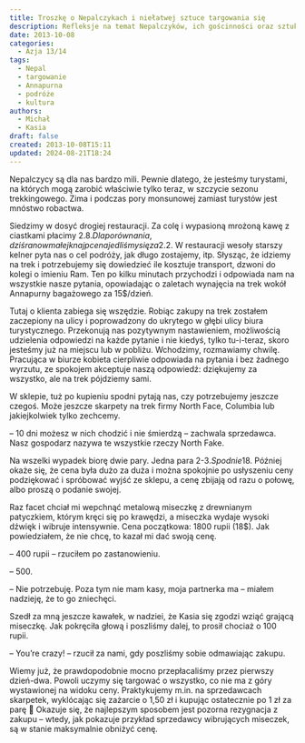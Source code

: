 ```yaml
---
title: Troszkę o Nepalczykach i niełatwej sztuce targowania się
description: Refleksje na temat Nepalczyków, ich gościnności oraz sztuki targowania się podczas podróży wokół Annapurny. Michał dzieli się doświadczeniami z lokalnych restauracji, zakupów i interakcji z mieszkańcami.
date: 2013-10-08
categories:
  - Azja 13/14
tags:
  - Nepal
  - targowanie
  - Annapurna
  - podróże
  - kultura
authors:
  - Michał
  - Kasia
draft: false
created: 2013-10-08T15:11
updated: 2024-08-21T18:24
---
```

Nepalczycy są dla nas bardzo mili. Pewnie dlatego, że jesteśmy turystami, na których mogą zarobić właściwie tylko teraz, w szczycie sezonu trekkingowego. Zima i podczas pory monsunowej zamiast turystów jest mnóstwo robactwa.

Siedzimy w dosyć drogiej restauracji. Za colę i wypasioną mrożoną kawę z ciastkami płacimy 2.8$. Dla porównania, dziś rano w małej knajpce najedliśmy się za 2.2$. W restauracji wesoły starszy kelner pyta nas o cel podróży, jak długo zostajemy, itp. Słysząc, że idziemy na trek i potrzebujemy się dowiedzieć ile kosztuje transport, dzwoni do kolegi o imieniu Ram. Ten po kilku minutach przychodzi i odpowiada nam na wszystkie nasze pytania, opowiadając o zaletach wynajęcia na trek wokół Annapurny bagażowego za 15$/dzień.

Tutaj o klienta zabiega się wszędzie. Robiąc zakupy na trek zostałem zaczepiony na ulicy i poprowadzony do ukrytego w głębi ulicy biura turystycznego. Przekonują nas pozytywnym nastawieniem, możliwością udzielenia odpowiedzi na każde pytanie i nie kiedyś, tylko tu-i-teraz, skoro jesteśmy już na miejscu lub w pobliżu. Wchodzimy, rozmawiamy chwilę. Pracująca w biurze kobieta cierpliwie odpowiada na pytania i bez żadnego wyrzutu, ze spokojem akceptuje naszą odpowiedź: dziękujemy za wszystko, ale na trek pójdziemy sami.

W sklepie, tuż po kupieniu spodni pytają nas, czy potrzebujemy jeszcze czegoś. Może jeszcze skarpety na trek firmy North Face, Columbia lub jakiejkolwiek tylko zechcemy.

– 10 dni możesz w nich chodzić i nie śmierdzą – zachwala sprzedawca. Nasz gospodarz nazywa te wszystkie rzeczy North Fake.

Na wszelki wypadek biorę dwie pary. Jedna para 2-3$. Spodnie 18$. Później okaże się, że cena była dużo za duża i można spokojnie po usłyszeniu ceny podziękować i spróbować wyjść ze sklepu, a cenę zbijają od razu o połowę, albo proszą o podanie swojej.

Raz facet chciał mi wepchnąć metalową miseczkę z drewnianym patyczkiem, którym kręci się po krawędzi, a miseczka wydaje wysoki dźwięk i wibruje intensywnie. Cena początkowa: 1800 rupii (18$). Jak powiedziałem, że nie chcę, to kazał mi dać swoją cenę.

– 400 rupii – rzuciłem po zastanowieniu.

– 500.

– Nie potrzebuję. Poza tym nie mam kasy, moja partnerka ma – miałem nadzieję, że to go zniechęci.

Szedł za mną jeszcze kawałek, w nadziei, że Kasia się zgodzi wziąć grającą miseczkę. Jak pokręciła głową i poszliśmy dalej, to prosił chociaż o 100 rupii.

– You’re crazy! – rzucił za nami, gdy poszliśmy sobie odmawiając zakupu.

Wiemy już, że prawdopodobnie mocno przepłacaliśmy przez pierwszy dzień-dwa. Powoli uczymy się targować o wszystko, co nie ma z góry wystawionej na widoku ceny. Praktykujemy m.in. na sprzedawcach skarpetek, wyklócając się zażarcie o 1,50 zł i kupując ostatecznie po 1 zł za parę 🙂 Okazuje się, że najlepszym sposobem jest pozorna rezygnacja z zakupu – wtedy, jak pokazuje przykład sprzedawcy wibrujących miseczek, są w stanie maksymalnie obniżyć cenę.